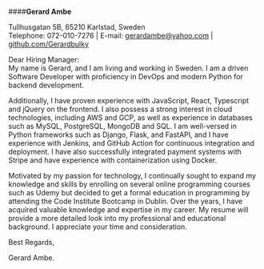 
####**Gerard Ambe**

Tullhusgatan 5B, 65210 Karlstad, Sweden  
Telephone: 072-010-7276 | E-mail: gerardambe@yahoo.com | [github.com/Gerardbulky](https://github.com/Gerardbulky)

Dear Hiring Manager:  
My name is Gerard, and I am living and working in Sweden. I am a driven Software Developer with proficiency in DevOps and modern Python for backend development.

Additionally, I have proven experience with JavaScript, React, Typescript and jQuery on the frontend. I also possess a strong interest in cloud technologies, including AWS and GCP, as well as experience in databases such as MySQL, PostgreSQL, MongoDB and SQL. I am well-versed in Python frameworks such as Django, Flask, and FastAPI, and I have experience with Jenkins, and GitHub Action for continuous integration and deployment. I have also successfully integrated payment systems with Stripe and have experience with containerization using Docker.

Motivated by my passion for technology, I continually sought to expand my knowledge and skills by enrolling on several online programming courses such as Udemy but decided to get a formal education in programming by attending the Code Institute Bootcamp in Dublin. Over the years, I have acquired valuable knowledge and expertise in my career.
My resume will provide a more detailed look into my professional and educational background. I appreciate your time and consideration.

Best Regards,

Gerard Ambe.
